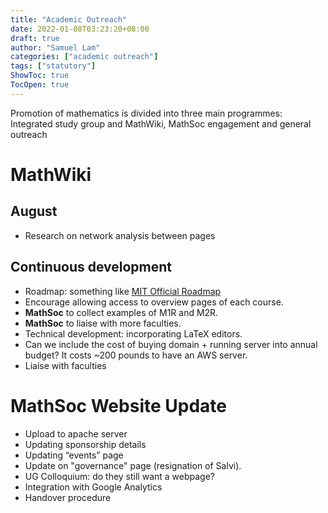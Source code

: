 ```yaml
---
title: "Academic Outreach"
date: 2022-01-08T03:23:20+08:00
draft: true
author: "Samuel Lam"
categories: ["academic outreach"]
tags: ["statutory"]
ShowToc: true
TocOpen: true
---
```


Promotion of mathematics is divided into three main programmes: Integrated study group and MathWiki, MathSoc engagement and general outreach

# MathWiki 

## August
- Research on network analysis between pages

## Continuous development
- Roadmap: something like [MIT Official Roadmap](https://math.mit.edu/academics/undergrad/roadmaps.php)
- Encourage allowing access to overview pages of each course.
- **MathSoc** to collect examples of M1R and M2R. 
- **MathSoc** to liaise with more faculties.
- Technical development: incorporating LaTeX editors. 
- Can we include the cost of buying domain + running server into annual budget? It costs ~200 pounds to have an AWS server. 
- Liaise with faculties

# MathSoc Website Update
- Upload to apache server 
- Updating sponsorship details
- Updating “events” page 
- Update on "governance" page (resignation of Salvi).
- UG Colloquium: do they still want a webpage? 
- Integration with Google Analytics 
- Handover procedure
